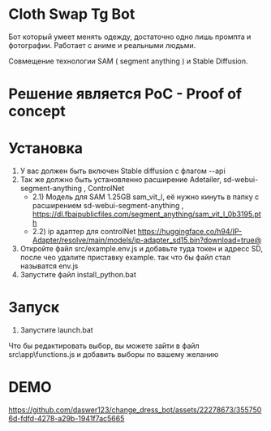 # Cloth Swap Tg Bot

Бот который умеет менять одежду, достаточно одно лишь промпта и фотографии. 
Работает с аниме и реальными людьми.

Совмещение технологии SAM ( segment anything ) и Stable Diffusion.
# Решение является PoC - Proof of concept

# Установка
1) У вас должен быть включен Stable diffusion с флагом --api
2) Так же должно быть установленно расширение Adetailer, sd-webui-segment-anything , ControlNet 
   - 2.1) Модель для SAM 1.25GB sam_vit_l, её нужно кинуть в папку с  расширением sd-webui-segment-anything , https://dl.fbaipublicfiles.com/segment_anything/sam_vit_l_0b3195.pth 
   - 2.2) ip адаптер для controlNet https://huggingface.co/h94/IP-Adapter/resolve/main/models/ip-adapter_sd15.bin?download=true@
3) Откройте файл src/example.env.js и добавьте туда токен и адресс SD, после чео удалите приставку example. так что бы файл стал называтся env.js
4) Запустите файл install_python.bat

# Запуск
1) Запустите launch.bat

Что бы редактировать выбор, вы можете зайти в файл src\app\functions.js и добавить выборы по вашему желанию

# DEMO

https://github.com/daswer123/change_dress_bot/assets/22278673/3557506d-fdfd-4278-a29b-1941f7ac5665

